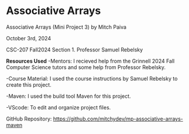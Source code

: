 Associative Arrays
==================

Associative Arrays (Mini Project 3) by Mitch Paiva

October 3rd, 2024

CSC-207 Fall2024 Section 1.
Professor Samuel Rebelsky

**Resources Used**
-Mentors: I recieved help from the Grinnell 2024 Fall Computer Science tutors and some help from Professor Rebelsky.

-Course Material: I used the course instructions by Samuel Rebelsky to create this project.

-Maven: I used the build tool Maven for this project.

-VScode: To edit and organize project files.


GitHub Repository: <https://github.com/mitchydev/mp-associative-arrays-maven>


